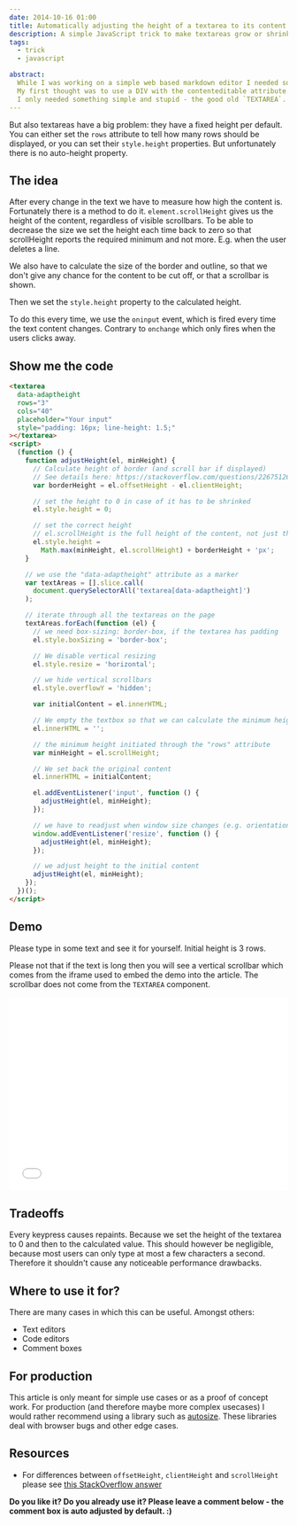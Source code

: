 ```yaml
---
date: 2014-10-16 01:00
title: Automatically adjusting the height of a textarea to its content text
description: A simple JavaScript trick to make textareas grow or shrink in height automatically according to their actual text content.
tags:
  - trick
  - javascript

abstract:
  While I was working on a simple web based markdown editor I needed something where the users can type their texts.
  My first thought was to use a DIV with the contenteditable attribute. But it introduced many problems, which I did not want to fight.
  I only needed something simple and stupid - the good old `TEXTAREA`.
---
```


But also textareas have a big problem: they have a fixed height per default.
You can either set the `rows` attribute to tell how many rows should be displayed, or you can set their `style.height` properties.
But unfortunately there is no auto-height property.

## The idea

After every change in the text we have to measure how high the content is. Fortunately there is a method to do it.
`element.scrollHeight` gives us the height of the content, regardless of visible scrollbars.
To be able to decrease the size we set the height each time back to zero so that scrollHeight reports the required minimum and not more.
E.g. when the user deletes a line.

We also have to calculate the size of the border and outline, so that we don't give any chance for the content to be cut off, or that a scrollbar is shown.

Then we set the `style.height` property to the calculated height.

To do this every time, we use the `oninput` event, which is fired every time the text content changes.
Contrary to `onchange` which only fires when the users clicks away.

## Show me the code

```html
<textarea
  data-adaptheight
  rows="3"
  cols="40"
  placeholder="Your input"
  style="padding: 16px; line-height: 1.5;"
></textarea>
<script>
  (function () {
    function adjustHeight(el, minHeight) {
      // Calculate height of border (and scroll bar if displayed)
      // See details here: https://stackoverflow.com/questions/22675126/what-is-offsetheight-clientheight-scrollheight
      var borderHeight = el.offsetHeight - el.clientHeight;

      // set the height to 0 in case of it has to be shrinked
      el.style.height = 0;

      // set the correct height
      // el.scrollHeight is the full height of the content, not just the visible part
      el.style.height =
        Math.max(minHeight, el.scrollHeight) + borderHeight + 'px';
    }

    // we use the "data-adaptheight" attribute as a marker
    var textAreas = [].slice.call(
      document.querySelectorAll('textarea[data-adaptheight]')
    );

    // iterate through all the textareas on the page
    textAreas.forEach(function (el) {
      // we need box-sizing: border-box, if the textarea has padding
      el.style.boxSizing = 'border-box';

      // We disable vertical resizing
      el.style.resize = 'horizontal';

      // we hide vertical scrollbars
      el.style.overflowY = 'hidden';

      var initialContent = el.innerHTML;

      // We empty the textbox so that we can calculate the minimum height based on the rows attribute
      el.innerHTML = '';

      // the minimum height initiated through the "rows" attribute
      var minHeight = el.scrollHeight;

      // We set back the original content
      el.innerHTML = initialContent;

      el.addEventListener('input', function () {
        adjustHeight(el, minHeight);
      });

      // we have to readjust when window size changes (e.g. orientation change)
      window.addEventListener('resize', function () {
        adjustHeight(el, minHeight);
      });

      // we adjust height to the initial content
      adjustHeight(el, minHeight);
    });
  })();
</script>
```

## Demo

Please type in some text and see it for yourself. Initial height is 3 rows.

Please not that if the text is long then you will see a vertical scrollbar which comes from the iframe used to embed the demo into the article.
The scrollbar does not come from the `TEXTAREA` component.

<iframe src="/demo/textarea-auto-height.html" data-hide-code style="width: 100%; height: 350px;" frameborder="0"></iframe>

## Tradeoffs

Every keypress causes repaints. Because we set the height of the textarea to 0 and then to the calculated value.
This should however be negligible, because most users can only type at most a few characters a second.
Therefore it shouldn't cause any noticeable performance drawbacks.

## Where to use it for?

There are many cases in which this can be useful. Amongst others:

- Text editors
- Code editors
- Comment boxes

## For production

This article is only meant for simple use cases or as a proof of concept work.
For production (and therefore maybe more complex usecases) I would rather recommend using a library such as [autosize](https://github.com/jackmoore/autosize).
These libraries deal with browser bugs and other edge cases.

## Resources

- For differences between `offsetHeight`, `clientHeight` and `scrollHeight` please see [this StackOverflow answer](https://stackoverflow.com/a/22675563/2374649)

**Do you like it? Do you already use it? Please leave a comment below - the comment box is auto adjusted by default. :)**
